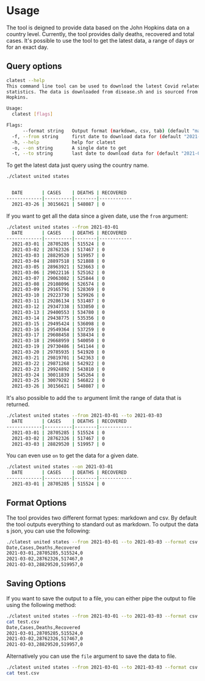 # Usage

The tool is deigned to provide data based on the John Hopkins data on a country level. Currently, the tool provides daily deaths, recovered and total cases. It's possible to use the tool to get the latest data, a range of days or for an exact day. 


## Query options

```bash
clatest --help
This command line tool can be used to download the latest Covid related 
statistics. The data is downloaded from disease.sh and is sourced from John 
Hopkins.

Usage:
  clatest [flags]

Flags:
      --format string   Output format (markdown, csv, tab) (default "markdown")
  -f, --from string     first date to download data for (default "2021-03-26")
  -h, --help            help for clatest
  -o, --on string       A single date to get
  -t, --to string       last date to download data for (default "2021-03-27")
```


To get the latest data just query using the country name. 

```bash
./clatest united states


  DATE       | CASES    | DEATHS | RECOVERED  
-------------|----------|--------|------------
  2021-03-26 | 30156621 | 548087 | 0 
```

If you want to get all the data since a given date, use the `from` argument: 

```bash
./clatest united states --from 2021-03-01
  DATE       | CASES    | DEATHS | RECOVERED  
-------------|----------|--------|------------
  2021-03-01 | 28705285 | 515524 | 0          
  2021-03-02 | 28762326 | 517467 | 0          
  2021-03-03 | 28829520 | 519957 | 0          
  2021-03-04 | 28897518 | 521888 | 0          
  2021-03-05 | 28963921 | 523663 | 0          
  2021-03-06 | 29022116 | 525162 | 0          
  2021-03-07 | 29063082 | 525844 | 0          
  2021-03-08 | 29108096 | 526574 | 0          
  2021-03-09 | 29165791 | 528369 | 0          
  2021-03-10 | 29223730 | 529926 | 0          
  2021-03-11 | 29286134 | 531487 | 0          
  2021-03-12 | 29347338 | 533050 | 0          
  2021-03-13 | 29400553 | 534780 | 0          
  2021-03-14 | 29438775 | 535356 | 0          
  2021-03-15 | 29495424 | 536098 | 0          
  2021-03-16 | 29549364 | 537259 | 0          
  2021-03-17 | 29608458 | 538434 | 0          
  2021-03-18 | 29668959 | 540050 | 0          
  2021-03-19 | 29730486 | 541144 | 0          
  2021-03-20 | 29785935 | 541920 | 0          
  2021-03-21 | 29819701 | 542363 | 0          
  2021-03-22 | 29871268 | 542922 | 0          
  2021-03-23 | 29924892 | 543810 | 0          
  2021-03-24 | 30011839 | 545264 | 0          
  2021-03-25 | 30079282 | 546822 | 0          
  2021-03-26 | 30156621 | 548087 | 0

```

It's also possible to add the `to` argument limit the range of data that is returned. 

```bash
./clatest united states --from 2021-03-01 --to 2021-03-03
  DATE       | CASES    | DEATHS | RECOVERED  
-------------|----------|--------|------------
  2021-03-01 | 28705285 | 515524 | 0          
  2021-03-02 | 28762326 | 517467 | 0          
  2021-03-03 | 28829520 | 519957 | 0   
```

You can even use `on` to get the data for a given date. 

```bash
./clatest united states --on 2021-03-01
  DATE       | CASES    | DEATHS | RECOVERED  
-------------|----------|--------|------------
  2021-03-01 | 28705285 | 515524 | 0          
```


## Format Options

The tool provides two different format types: markdown and csv. By default the tool outputs everything to standard out as markdown. To output the data s json, you can use the following: 

```bash
./clatest united states --from 2021-03-01 --to 2021-03-03 --format csv
Date,Cases,Deaths,Recovered
2021-03-01,28705285,515524,0
2021-03-02,28762326,517467,0
2021-03-03,28829520,519957,0
```

## Saving Options

If you want to save the output to a file, you can either pipe the output to file using the following method:

```bash
./clatest united states --from 2021-03-01 --to 2021-03-03 --format csv > test.csv
cat test.csv
Date,Cases,Deaths,Recovered
2021-03-01,28705285,515524,0
2021-03-02,28762326,517467,0
2021-03-03,28829520,519957,0
```

Alternatively you can use the `file` argument to save the data to file.

```bash
./clatest united states --from 2021-03-01 --to 2021-03-03 --format csv --file ./test.csv
cat test.csv
```